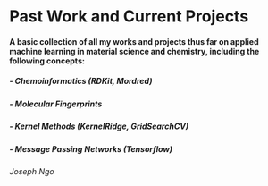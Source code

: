 # Past Work and Current Projects

#### A basic collection of all my works and projects thus far on applied machine learning in material science and chemistry, including the following concepts: 

#####          - Chemoinformatics (RDKit, Mordred) 
          
#####               - Molecular Fingerprints
               
#####          - Kernel Methods (KernelRidge, GridSearchCV)
          
#####          - Message Passing Networks (Tensorflow)




###### Joseph Ngo
